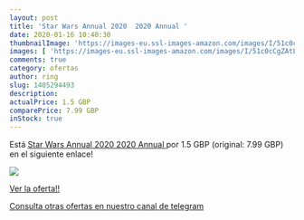 ```yaml
---
layout: post
title: 'Star Wars Annual 2020  2020 Annual '
date: 2020-01-16 10:40:30
thumbnailImage: 'https://images-eu.ssl-images-amazon.com/images/I/51c0cCgZAtL._SL200_.jpg'
images: [ 'https://images-eu.ssl-images-amazon.com/images/I/51c0cCgZAtL._SL200_.jpg' ]
comments: true
category: ofertas
author: ring
slug: 1405294493
description:
actualPrice: 1.5 GBP
comparePrice: 7.99 GBP
inStock: true
---
```


Está [Star Wars Annual 2020  2020 Annual ](https://www.amazon.com/dp/1405294493/?tag=redken08-20) por 1.5 GBP (original: 7.99 GBP) en el siguiente enlace!

[![](https://images-eu.ssl-images-amazon.com/images/I/51c0cCgZAtL._SL200_.jpg)](https://www.amazon.com/dp/1405294493/?tag=redken08-20)

[Ver la oferta!!](https://www.amazon.com/dp/1405294493/?tag=redken08-20)

[Consulta otras ofertas en nuestro canal de telegram](https://t.me/s/ofertas25)
